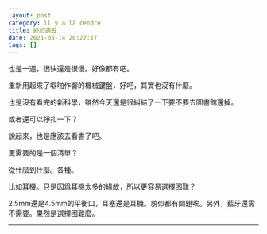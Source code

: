 ```yaml
---
layout: post
category: il y a là cendre
title: 終於週五
date: 2021-05-14 20:27:17
tags: []
---
```


也是一週，很快還是很慢。好像都有吧。

重新用起來了噼啪作響的機械鍵盤，好吧，其實也沒有什麼。

也是沒有看完的新科學，雖然今天還是很糾結了一下要不要去圖書館還掉。

或者還可以掙扎一下？

說起來，也是應該去看書了吧。

更需要的是一個清單？

從什麼到什麼。各種。

比如耳機。只是因爲耳機太多的緣故，所以更容易選擇困難？

2.5mm還是4.5mm的平衡口，耳塞還是耳機。貌似都有問題唉。另外，藍牙還需不需要。果然是選擇困難麼。


------





